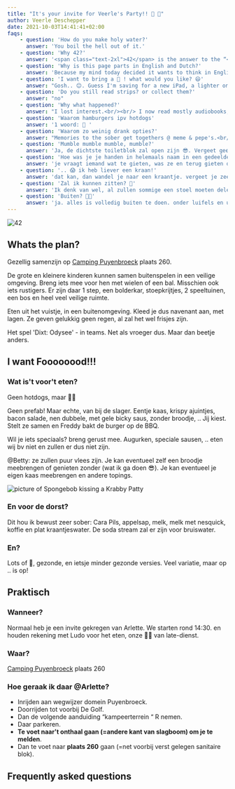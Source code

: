 ```yaml
---
title: "It's your invite for Veerle's Party!! 🥳 🎉"
author: Veerle Deschepper
date: 2021-10-03T14:41:41+02:00
faqs: 
    - question: 'How do you make holy water?'
      answer: 'You boil the hell out of it.'
    - question: 'Why 42?'
      answer: '<span class="text-2xl">42</span> is the answer to the “<span class="font-light">ultimate question of life, the universe, and everything,</span>” a joke in Douglas Adams’s 1979 novel, The Hitchhiker’s Guide to the Galaxy.'
    - question: 'Why is this page parts in English and Dutch?'
      answer: 'Because my mind today decided it wants to think in English for some reason, voor andere dingskes is het dan weer "hey laten we daarvoor denken in het Nederlands". ¯\_(ツ)_/¯ '
    - question: 'I want to bring a 🎁 ! what would you like? 😄'
      answer: "Gosh.. 😊. Guess I'm saving for a new iPad, a lighter one that I use for reading without arm strain. Resources to help fund <span class='font-light'>our-amazing-SaaS-app-in-progress</span> Multipass are great as well. And at some point I will need to uprgrade my iWatch, this thing helps me to manage my illness like 😱. <br/><br/>But I'm content with any new memory or drawing to be cherished and enjoyed for the years ahead"
    - question: 'Do you still read strips? or collect them?'
      answer: "no"
    - question: 'Why what happened?'
      answer: "I lost interest.<br/><br/> I now read mostly audiobooks, English ones through Audible. Want to know what I like and read? <a target='_blank' href='https://www.goodreads.com/user/show/57591973-veerle-deschepper'>Take a Look!</a> Hint: it's 'Discworld'. 🐢 "
    - question: 'Waarom hamburgers ipv hotdogs'
      answer: '1 woord: 🧀 '
    - question: 'Waarom zo weinig drank opties?'
      answer: "Memories to the sober get togethers @ meme & pepe's.<br/> Ipv Tafelbier kiezen we wel voor blikjes Cara Pils (makkelijker op de Camping). <br/>Appelsap voor de kindjes."
    - question: 'Mumble mumble mumble, mumble?'
      answer: 'Ja, de dichtste toiletblok zal open zijn 😎. Vergeet geen papier mee te nemen, geen nood: we hebben voldoende voorzien. Handen wassen kan op onze plaats in de gezamelijke oranje emmer met water. Geen warm water. sorry!'
    - question: 'Hoe was je je handen in helemaals naam in een gedeelde emmer? 🤔'
      answer: 'je vraagt iemand wat te gieten, was ze en terug gieten om af te spoelen. zo blijft het water vers! Als volleerde scout kan jij dit natuurlijk helemaal alleen!'
    - question: '.. 😱 ik heb liever een kraan!'
      answer: 'dat kan, dan wandel je naar een kraantje. vergeet je zeep en handdoek niet.'
    - question: 'Zal ik kunnen zitten? 🤔'
      answer: 'Ik denk van wel, al zullen sommige een stoel moeten delen'
    - question: 'Buiten? 🥶🥶'
      answer: 'ja. alles is volledig buiten te doen. onder luifels en uit de wind. maar buiten non te less.'
---
```

![42](/img/42.png)

## Whats the plan? 
Gezellig samenzijn op [Camping Puyenbroeck](https://goo.gl/maps/KiFdHqVn7F3PkDJXA) plaats 260.

De grote en kleinere kinderen kunnen samen buitenspelen in een veilige omgeving. Breng iets mee voor hen met wielen of een bal. Misschien ook iets rustigers. Er zijn daar 1 step, een bolderkar, stoepkrijtjes, 2 speeltuinen, een bos en heel veel veilige ruimte.

Eten uit het vuistje, in een buitenomgeving. Kleed je dus navenant aan, met lagen. Ze geven gelukkig geen regen, al zal het wel frisjes zijn. 

Het spel 'Dixt: Odysee' - in teams. Net als vroeger dus. Maar dan beetje anders. 

## I want Foooooood!!!
### Wat is't voor't eten?
Geen hotdogs, maar <span class='text-2xl'>🍔🍔</span>

Geen prefab! Maar echte, van bij de slager. Eentje kaas, krispy ajuintjes, bacon salade, nen dubbele, met gele bicky saus, zonder broodje, .. Jij kiest. Stelt ze samen en Freddy bakt de burger op de BBQ.

Wil je iets speciaals? breng gerust mee. Augurken, speciale sausen, .. eten wij bv niet en zullen er dus niet zijn.

@Betty: ze zullen puur vlees zijn. Je kan eventueel zelf een broodje meebrengen of genieten zonder (wat ik ga doen 😎). Je kan eventueel je eigen kaas meebrengen en andere topings.

![picture of Spongebob kissing a Krabby Patty](/img/spongebob-burger.png)

### En voor de dorst? 
Dit hou ik bewust zeer sober: Cara Pils, appelsap, melk, melk met nesquick, koffie en plat kraantjeswater. De soda stream zal er zijn voor bruiswater.

### En?
Lots of 🍬, gezonde, en ietsje minder gezonde versies. Veel variatie, maar op .. is op!

## Praktisch
### Wanneer?
Normaal heb je een invite gekregen van Arlette. We starten rond 14:30. en houden rekening met Ludo voor het eten, onze 🧑‍🚒 van late-dienst.

### Waar?
[Camping Puyenbroeck](https://goo.gl/maps/KiFdHqVn7F3PkDJXA) plaats 260


### Hoe geraak ik daar @Arlette?
- Inrijden aan wegwijzer domein Puyenbroeck. 
- Doorrijden tot voorbij De Golf. 
- Dan de volgende aanduiding “kampeerterrein “ R nemen. 
- Daar parkeren. 
- **Te voet naar't onthaal gaan (=andere kant van slagboom) om je te melden**. 
- Dan te voet naar **plaats 260** gaan (=net voorbij verst gelegen sanitaire blok).

## Frequently asked questions
<Faq :items="faqs"></Faq>

